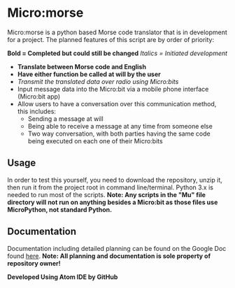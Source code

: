 # Micro:morse
Micro:morse is a python based Morse code translator that is in development for a project. The planned features of this script are by order of priority:

**Bold = Completed but could still be changed**
_Italics = Initiated development_

- **Translate between Morse code and English**
- **Have either function be called at will by the user**
- _Transmit the translated data over radio using Micro:bits_
- Input message data into the Micro:bit via a mobile phone interface (Micro:bit app)
- Allow users to have a conversation over this communication method, this includes:
  - Sending a message at will
  - Being able to receive a message at any time from someone else
  - Two way conversation, with both parties having the same code being executed on each one of their Micro:bits

## Usage
In order to test this yourself, you need to download the repository, unzip it, then run it from the project root in command line/terminal. Python 3.x is needed to run most of the scripts.
**Note: Any scripts in the "Mu" file directory will not run on anything besides a Micro:bit as those files use MicroPython, not standard Python.**

## Documentation
Documentation including detailed planning can be found on the Google Doc found [here](https://docs.google.com/document/d/1YJrq8PJzLuS7DwwlR7GVcPPCk7Op0qMsjf26sREFu0M/edit?usp=sharing).
**Note: All planning and documentation is sole property of repository owner!**

**Developed Using Atom IDE by GitHub**
